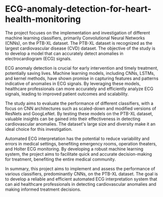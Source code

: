 # ECG-anomaly-detection-for-heart-health-monitoring
The project focuses on the implementation and investigation of different machine learning classifiers, primarily Convolutional Neural Networks (CNNs), on the PTB-XL dataset. The PTB-XL dataset is recognized as the largest cardiovascular disease (CVD) dataset. The objective of the study is to develop a model that can accurately detect anomalies in electrocardiogram (ECG) signals.

ECG anomaly detection is crucial for early intervention and timely treatment, potentially saving lives. Machine learning models, including CNNs, LSTMs, and kernel methods, have shown promise in capturing features and patterns indicative of anomalies in ECG signals. By leveraging these models, healthcare professionals can more accurately and efficiently analyze ECG signals, leading to improved patient outcomes and scalability.

The study aims to evaluate the performance of different classifiers, with a focus on CNN architectures such as scaled-down and modified versions of ResNets and GoogLeNet. By testing these models on the PTB-XL dataset, valuable insights can be gained into their effectiveness in detecting cardiovascular anomalies. The dataset's large size and diversity make it an ideal choice for this investigation.

Automated ECG interpretation has the potential to reduce variability and errors in medical settings, benefiting emergency rooms, operation theaters, and Holter ECG monitoring. By developing a robust machine learning system, the project aims to facilitate quick and accurate decision-making for treatment, benefiting the entire medical community.

In summary, this project aims to implement and assess the performance of various classifiers, predominantly CNNs, on the PTB-XL dataset. The goal is to develop a reliable and efficient automated ECG interpretation system that can aid healthcare professionals in detecting cardiovascular anomalies and making informed treatment decisions.
